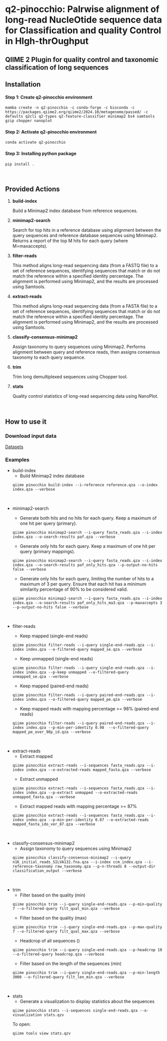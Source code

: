 # q2-pinocchio: PaIrwise alignment of long-read NucleOtide sequence data for Classification and quality Control in HIgh-thrOughput

## QIIME 2 Plugin for quality control and taxonomic classification of long sequences


## Installation
#### Step 1: Create q2-pinocchio environment
```shell
mamba create -n q2-pinocchio -c conda-forge -c bioconda -c https://packages.qiime2.org/qiime2/2024.10/metagenome/passed/ -c defaults q2cli q2-types q2-feature-classifier minimap2 bs4 samtools gzip chopper nanoplot
```

#### Step 2: Activate q2-pinocchio environment
```shell
conda activate q2-pinocchio
```

#### Step 3: Installing python package
```shell
pip install .
```
<br>

## Provided Actions


1. **build-index**

    Build a Minimap2 index database from reference sequences.

2. **minimap2-search**

    Search for top hits in a reference database using alignment between the query sequences and reference database sequences using Minimap2. Returns a report of the top M hits for each query (where M=maxaccepts).

3. **filter-reads**

    This method aligns long-read sequencing data (from a FASTQ file) to a set of reference sequences, identifying sequences that match or do not match the reference within a specified identity percentage. The alignment is performed using Minimap2, and the results are processed using Samtools.

4. **extract-reads**

    This method aligns long-read sequencing data (from a FASTA file) to a set of reference sequences, identifying sequences that match or do not match the reference within a specified identity percentage. The alignment is performed using Minimap2, and the results are processed using Samtools.

5. **classify-consensus-minimap2**

    Assign taxonomy to query sequences using Minimap2. Performs alignment between query and reference reads, then assigns consensus taxonomy to each query sequence.


6. **trim**

    Trim long demultiplexed sequences using Chopper tool.


7. **stats**

    Quality control statistics of long-read sequencing data using NanoPlot.
<br>

## How to use it
### Download input data
[Datasets]()



### Examples

* build-index
  - Build Minimap2 index database
  ```shell
  qiime pinocchio build-index --i-reference reference.qza --o-index index.qza --verbose
  ```

<br>

* minimap2-search
  - Generate both hits and no hits for each query. Keep a maximum of one hit per query (primary).
  ```shell
  qiime pinocchio minimap2-search --i-query fasta_reads.qza --i-index index.qza --o-search-results paf.qza --verbose
  ```

  - Generate only hits for each query. Keep a maximum of one hit per query (primary mappings).
  ```shell
  qiime pinocchio minimap2-search --i-query fasta_reads.qza --i-index index.qza --o-search-results paf_only_hits.qza --p-output-no-hits false --verbose
  ```

  - Generate only hits for each query, limiting the number of hits to a maximum of 3 per query. Ensure that each hit has a minimum similarity percentage of 90% to be considered valid.
  ```shell
  qiime pinocchio minimap2-search --i-query fasta_reads.qza --i-index index.qza --o-search-results paf_only_hits_ma3.qza --p-maxaccepts 3 --p-output-no-hits false --verbose
  ```

<br>

* filter-reads
  - Keep mapped (single-end reads)
  ```shell
  qiime pinocchio filter-reads --i-query single-end-reads.qza --i-index index.qza --o-filtered-query mapped_se.qza --verbose
  ```

  - Keep unmapped (single-end reads)
  ```shell
  qiime pinocchio filter-reads --i-query single-end-reads.qza --i-index index.qza --p-keep unmapped --o-filtered-query unmapped_se.qza --verbose
  ```

  - Keep mapped (paired-end reads)
  ```shell
  qiime pinocchio filter-reads --i-query paired-end-reads.qza --i-index index.qza --o-filtered-query mapped_pe.qza --verbose
  ```

  - Keep mapped reads with mapping percentage >= 98% (paired-end reads)
  ```shell
  qiime pinocchio filter-reads --i-query paired-end-reads.qza --i-index index.qza --p-min-per-identity 0.98  --o-filtered-query mapped_pe_over_98p_id.qza --verbose
  ```

<br>

* extract-reads
  - Extract mapped
  ```shell
  qiime pinocchio extract-reads --i-sequences fasta_reads.qza --i-index index.qza --o-extracted-reads mapped_fasta.qza --verbose
  ```
  - Extract unmapped
  ```shell
  qiime pinocchio extract-reads --i-sequences fasta_reads.qza --i-index index.qza --p-extract unmapped --o-extracted-reads unmapped_fasta.qza --verbose
  ```
  - Extract mapped reads with mapping percentage >= 87%
  ```shell
  qiime pinocchio extract-reads --i-sequences fasta_reads.qza --i-index index.qza --p-min-per-identity 0.87 --o-extracted-reads mapped_fasta_ido_ver_87.qza --verbose
  ```

<br>

* classify-consensus-minimap2
  - Assign taxonomy to query sequences using Minimap2
  ```shell
  qiime pinocchio classify-consensus-minimap2 --i-query n1K_initial_reads_SILVA132.fna.qza --i-index ccm_index.qza --i-reference-taxonomy raw_taxonomy.qza --p-n-threads 8 --output-dir classification_output --verbose
  ```

<br>

* trim
  - Filter based on the quality (min)
  ```shell
  qiime pinocchio trim --i-query single-end-reads.qza --p-min-quality 7 --o-filtered-query filt_qual_min.qza --verbose
  ```
  - Filter based on the quality (max)
  ```shell
  qiime pinocchio trim --i-query single-end-reads.qza --p-max-quality 7 --o-filtered-query filt_qual_max.qza --verbose
  ```
  - Headcrop of all sequences ()
  ```shell
  qiime pinocchio trim --i-query single-end-reads.qza --p-headcrop 10 --o-filtered-query headcrop.qza --verbose
  ```
  - Filter based on the length of the sequences (min)
  ```shell
  qiime pinocchio trim --i-query single-end-reads.qza --p-min-length 3000 --o-filtered-query filt_len_min.qza --verbose
  ```

<br>

* stats
  - Generate a visualization to display statistics about the sequences
  ```shell
  qiime pinocchio stats --i-sequences single-end-reads.qza --o-visualization stats.qzv
  ```
  To open:
  ```shell
  qiime tools view stats.qzv
  ```
